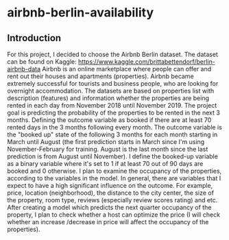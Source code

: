 # airbnb-berlin-availability
## Introduction
For this project, I decided to choose the Airbnb Berlin dataset.  The dataset can be found on Kaggle:
https://www.kaggle.com/brittabettendorf/berlin-airbnb-data
Airbnb is an online marketplace where people can offer and rent out their houses and apartments (properties). Airbnb became extremely successful for tourists and business people, who are looking for overnight accommodation.
The datasets are based on properties list with description (features) and information whether the properties are being rented in each day from November 2018 until November 2019.
The project goal is predicting the probability of the properties to be rented in the next 3 months. Defining the outcome variable as booked if there are at least 70 rented days in the 3 months following every month.
The outcome variable is the "booked up" state of the following 3 months for each month starting in March until August (the first prediction starts in March since I'm using November-February for training. August is the last month since the last prediction is from August until November). I define the booked-up variable as a binary variable where it's set to 1 if at least 70 out of 90 days are booked and 0 otherwise.
I plan to examine the occupancy of the properties, according to the variables in the model. In general, there are variables that I expect to have a high significant influence on the outcome. For example, price, location (neighborhood), the distance to the city center, the size of the property, room type, reviews (especially review scores rating) and etc.
After creating a model which predicts the next quarter occupancy of the property, I plan to check whether a host can optimize the price (I will check whether an increase /decrease in price will affect the occupancy of the properties).




 
